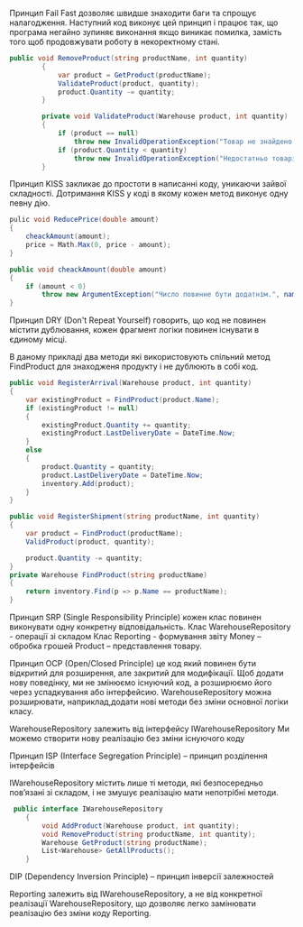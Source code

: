 Принцип Fail Fast дозволяє швидше знаходити баги та спрощує налагодження.
Наступний код виконує цей принцип і працює так, що програма негайно зупиняє виконання якщо виникає помилка, 
замість того щоб продовжувати роботу в некоректному стані.
```c#
public void RemoveProduct(string productName, int quantity)
        {
            var product = GetProduct(productName);
            ValidateProduct(product, quantity);
            product.Quantity -= quantity;
        }

        private void ValidateProduct(Warehouse product, int quantity)
        {
            if (product == null)
                throw new InvalidOperationException("Товар не знайдено на складі.");
            if (product.Quantity < quantity)
                throw new InvalidOperationException("Недостатньо товарів на складі.");
        }
```
 

Принцип KISS закликає до простоти в написанні коду, уникаючи зайвої складності. 
Дотримання KISS у коді  в якому кожен метод виконує одну певну дію.
```c#
pulic void ReducePrice(double amount)
{
    cheackAmount(amount);
    price = Math.Max(0, price - amount);
}

public void cheackAmount(double amount)
{
    if (amount < 0)
        throw new ArgumentException("Число повинне бути додатнім.", nameof(amount));
}
```
 

Принцип DRY (Don't Repeat Yourself) говорить, що код не повинен містити 
дублювання, кожен фрагмент логіки повинен існувати в єдиному місці.

В даному прикладі два методи які використовують спільний метод FindProduct для знаходженя продукту і не дублюють в собі код.
```c#
public void RegisterArrival(Warehouse product, int quantity)
{
    var existingProduct = FindProduct(product.Name);
    if (existingProduct != null)
    {
        existingProduct.Quantity += quantity;
        existingProduct.LastDeliveryDate = DateTime.Now;
    }
    else
    {
        product.Quantity = quantity;
        product.LastDeliveryDate = DateTime.Now;
        inventory.Add(product);
    }
}

public void RegisterShipment(string productName, int quantity)
{
    var product = FindProduct(productName);
    ValidProduct(product, quantity);

    product.Quantity -= quantity;
}
private Warehouse FindProduct(string productName)
{
    return inventory.Find(p => p.Name == productName);
}
```

Принцип SRP (Single Responsibility Principle) кожен клас повинен
виконувати одну конкретну відповідальність.
Клас WarehouseRepository - операції зі складом
Клас Reporting - формування звіту
Money – обробка грошей
Product – представлення товару.

Принцип OCP (Open/Closed Principle) це код який повинен бути відкритий для розширення, але закритий для модифікації.
Щоб додати нову поведінку, ми не змінюємо існуючий код, а розширюємо його через успадкування або інтерфейсию.
WarehouseRepository можна розширювати, наприклад,додати нові методи без зміни основної логіки класу.

WarehouseRepository залежить від інтерфейсу IWarehouseRepository
Ми можемо створити нову реалізацію без зміни існуючого коду
 

Принцип ISP (Interface Segregation Principle) – принцип розділення інтерфейсів

IWarehouseRepository містить лише ті методи, які безпосередньо пов’язані зі складом, і не змушує реалізацію мати непотрібні методи.
```c#
 public interface IWarehouseRepository
    {
        void AddProduct(Warehouse product, int quantity);
        void RemoveProduct(string productName, int quantity);
        Warehouse GetProduct(string productName);
        List<Warehouse> GetAllProducts();
    }
```
DIP (Dependency Inversion Principle) – принцип інверсії залежностей

Reporting залежить від IWarehouseRepository, а не від конкретної реалізації WarehouseRepository, 
що дозволяє легко замінювати реалізацію без зміни коду Reporting.
